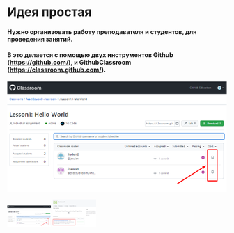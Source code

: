 # Идея простая
#### Нужно организовать работу преподавателя и студентов, для проведения занятий. 
#### B это делается с помощью двух инструментов Github (https://github.com/), и GithubClassroom (https://classroom.github.com/).

![](1.png)
<p float="left">
  <img src="/1.png" width="100" />
  <img src="/2.png" width="100" /> 
</p>
